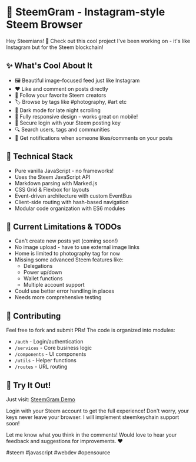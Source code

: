 # 📸 SteemGram - Instagram-style Steem Browser

Hey Steemians! 👋 Check out this cool project I've been working on - it's like Instagram but for the Steem blockchain!

## ✨ What's Cool About It

- 🖼️ Beautiful image-focused feed just like Instagram
- ❤️ Like and comment on posts directly 
- 👥 Follow your favorite Steem creators
- 🏷️ Browse by tags like #photography, #art etc
- 🌙 Dark mode for late night scrolling
- 📱 Fully responsive design - works great on mobile!
- 🔐 Secure login with your Steem posting key
- 🔍 Search users, tags and communities
- 🔔 Get notifications when someone likes/comments on your posts

## 🔧 Technical Stack

- Pure vanilla JavaScript - no frameworks!
- Uses the Steem JavaScript API
- Markdown parsing with Marked.js
- CSS Grid & Flexbox for layouts
- Event-driven architecture with custom EventBus
- Client-side routing with hash-based navigation
- Modular code organization with ES6 modules

## 🚧 Current Limitations & TODOs

- Can't create new posts yet (coming soon!)
- No image upload - have to use external image links
- Home is limited to photography tag for now
- Missing some advanced Steem features like:
  - Delegations 
  - Power up/down
  - Wallet functions
  - Multiple account support
- Could use better error handling in places
- Needs more comprehensive testing

## 🤝 Contributing

Feel free to fork and submit PRs! The code is organized into modules:

- `/auth` - Login/authentication 
- `/services` - Core business logic
- `/components` - UI components
- `/utils` - Helper functions
- `/routes` - URL routing

## 🚀 Try It Out!

Just visit: [SteemGram Demo](https://davvoz.github.io/mr_steem/)

Login with your Steem account to get the full experience! Don't worry, your keys never leave your browser.
I will implement steemkeychain support soon!

Let me know what you think in the comments! Would love to hear your feedback and suggestions for improvements. ❤️

#steem #javascript #webdev #opensource
